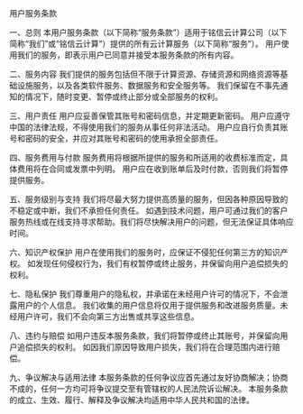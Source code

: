 用户服务条款

一、总则
本用户服务条款（以下简称“服务条款”）适用于铭信云计算公司（以下简称“我们”或“铭信云计算”）提供的所有云计算服务（以下简称“服务”）。
用户使用我们的服务，即表示用户已同意并接受本服务条款的所有内容。

二、服务内容
我们提供的服务包括但不限于计算资源、存储资源和网络资源等基础设施服务，以及各类软件服务、数据服务和安全服务等。
我们保留在不事先通知的情况下，随时变更、暂停或终止部分或全部服务的权利。

三、用户责任
用户应妥善保管其账号和密码信息，并定期更新密码。
用户应遵守中国的法律法规，不得使用我们的服务从事任何非法活动。
用户应自行负责其账号和密码的安全，并应对其账号和密码的使用承担全部责任。

四、服务费用与付款
服务费用将根据所提供的服务和所适用的收费标准而定，具体费用将在合同或发票中列明。
用户应在收到账单后及时付款，否则我们将暂停提供服务。

五、服务级别与支持
我们将尽最大努力提供高质量的服务，但因各种原因导致的不稳定或中断，我们不承担任何责任。
如遇到技术问题，用户可通过我们的客户服务热线或在线支持寻求帮助。我们将尽快解决用户的问题，但无法保证具体响应时间。

六、知识产权保护
用户在使用我们的服务时，应保证不侵犯任何第三方的知识产权。
如发现任何侵权行为，我们有权暂停或终止服务，并保留向用户追偿损失的权利。

七、隐私保护
我们尊重用户的隐私权，并承诺在未经用户许可的情况下，不会泄露用户的个人信息。
我们收集的用户信息将仅用于提供服务和改进服务质量。未经用户许可，我们不会向第三方出售或共享这些信息。

八、违约与赔偿
如用户违反本服务条款，我们将暂停或终止其账号，并保留向用户追偿损失的权利。
如因我们原因导致用户损失，我们将在合理范围内进行赔偿。

九、争议解决与适用法律
本服务条款的任何争议应首先通过友好协商解决；协商不成的，任何一方均可将争议提交至有管辖权的人民法院诉讼解决。
本服务条款的成立、生效、履行、解释及争议解决均适用中华人民共和国的法律。